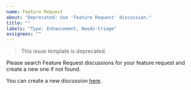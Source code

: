 ```yaml
---
name: Feature Request
about: "Deprecated: Use 'Feature Request' discussion."
title: ""
labels: "Type: Enhancement, Needs-triage"
assignees: ""
---
```


> This issue template is deprecated.

Please search Feature Request discussions for your feature request and create a new one if not found.

You can create a new discussion [here](https://github.com/microsoft/BotFramework-Composer/discussions/new).
